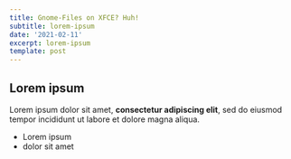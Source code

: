 ```yaml
---
title: Gnome-Files on XFCE? Huh!
subtitle: lorem-ipsum
date: '2021-02-11'
excerpt: lorem-ipsum
template: post
---
```

## Lorem ipsum

Lorem ipsum dolor sit amet, **consectetur adipiscing elit**, sed do eiusmod tempor incididunt ut labore et dolore magna aliqua.

- Lorem ipsum
- dolor sit amet